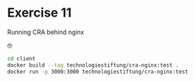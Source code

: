 # Exercise 11

Running CRA behind nginx

🤓

```bash
cd client
docker build --tag technologiestiftung/cra-nginx:test .
docker run -p 3000:3000 technologiestiftung/cra-nginx:test
```